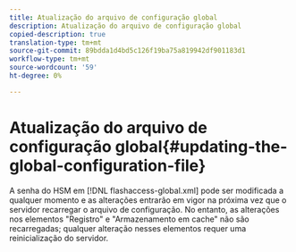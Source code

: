```yaml
---
title: Atualização do arquivo de configuração global
description: Atualização do arquivo de configuração global
copied-description: true
translation-type: tm+mt
source-git-commit: 89bdda1d4bd5c126f19ba75a819942df901183d1
workflow-type: tm+mt
source-wordcount: '59'
ht-degree: 0%

---
```



# Atualização do arquivo de configuração global{#updating-the-global-configuration-file}

A senha do HSM em [!DNL flashaccess-global.xml] pode ser modificada a qualquer momento e as alterações entrarão em vigor na próxima vez que o servidor recarregar o arquivo de configuração. No entanto, as alterações nos elementos &quot;Registro&quot; e &quot;Armazenamento em cache&quot; não são recarregadas; qualquer alteração nesses elementos requer uma reinicialização do servidor.
